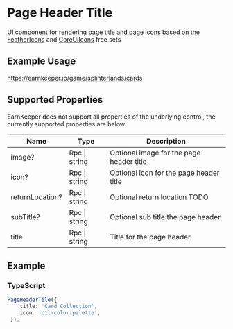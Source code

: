 # Page Header Title

UI component for rendering page title and page icons based on the  [FeatherIcons](https://feathericons.com/) and [CoreUiIcons](https://icons.coreui.io/icons/) free sets

## Example Usage

<https://earnkeeper.io/game/splinterlands/cards>

## Supported Properties

EarnKeeper does not support all properties of the underlying control, the currently supported properties are below.

| Name            | Type          | Description |
| --------------- | ------------- | ----------- |
| image?          | Rpc \| string | Optional image for the page header title            |
| icon?           | Rpc \| string | Optional icon for the page header title             |
| returnLocation? | Rpc \| string | Optional return location     TODO                       |
| subTitle?       | Rpc \| string | Optional sub title the page header                  |
| title           | Rpc \| string | Title for the page header                           |

## Example

### TypeScript

```typescript
PageHeaderTile({
    title: 'Card Collection',
    icon: 'cil-color-palette',
 }),
```
